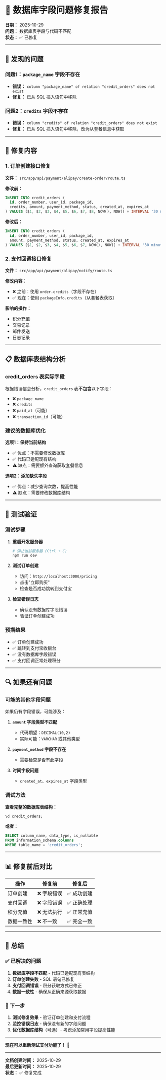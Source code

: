 # 🔧 数据库字段问题修复报告

**日期：** 2025-10-29  
**问题：** 数据库表字段与代码不匹配  
**状态：** ✅ 已修复

---

## 🚨 发现的问题

### 问题1：`package_name` 字段不存在
- **错误：** `column "package_name" of relation "credit_orders" does not exist`
- **修复：** 已从 SQL 插入语句中移除

### 问题2：`credits` 字段不存在
- **错误：** `column "credits" of relation "credit_orders" does not exist`
- **修复：** 已从 SQL 插入语句中移除，改为从套餐信息中获取

---

## 🔧 修复内容

### 1. 订单创建接口修复

**文件：** `src/app/api/payment/alipay/create-order/route.ts`

**修改前：**
```sql
INSERT INTO credit_orders (
  id, order_number, user_id, package_id, 
  credits, amount, payment_method, status, created_at, expires_at
) VALUES ($1, $2, $3, $4, $5, $6, $7, $8, NOW(), NOW() + INTERVAL '30 minutes')
```

**修改后：**
```sql
INSERT INTO credit_orders (
  id, order_number, user_id, package_id, 
  amount, payment_method, status, created_at, expires_at
) VALUES ($1, $2, $3, $4, $5, $6, $7, NOW(), NOW() + INTERVAL '30 minutes')
```

### 2. 支付回调接口修复

**文件：** `src/app/api/payment/alipay/notify/route.ts`

**修改内容：**
- ❌ 之前：使用 `order.credits`（字段不存在）
- ✅ 现在：使用 `packageInfo.credits`（从套餐表获取）

**影响的操作：**
- 积分充值
- 交易记录
- 邮件发送
- 日志记录

---

## 📋 数据库表结构分析

### credit_orders 表实际字段

根据错误信息分析，`credit_orders` 表**不包含**以下字段：
- ❌ `package_name`
- ❌ `credits`
- ❌ `paid_at`（可能）
- ❌ `transaction_id`（可能）

### 建议的数据库优化

**选项1：保持当前结构**
- ✅ 优点：不需要修改数据库
- ✅ 代码已适配现有结构
- ⚠️ 缺点：需要额外查询获取套餐信息

**选项2：添加缺失字段**
- ✅ 优点：减少查询次数，提高性能
- ⚠️ 缺点：需要修改数据库结构

---

## 🧪 测试验证

### 测试步骤

1. **重启开发服务器**
   ```bash
   # 停止当前服务器 (Ctrl + C)
   npm run dev
   ```

2. **测试订单创建**
   - 访问：`http://localhost:3000/pricing`
   - 点击"立即购买"
   - 检查是否成功跳转到支付宝

3. **检查错误日志**
   - 确认没有数据库字段错误
   - 验证订单创建成功

### 预期结果

- ✅ 订单创建成功
- ✅ 跳转到支付宝收银台
- ✅ 没有数据库字段错误
- ✅ 支付回调正常处理积分

---

## 🔍 如果还有问题

### 可能的其他字段问题

如果仍有字段错误，可能涉及：

1. **`amount` 字段类型不匹配**
   - 代码期望：`DECIMAL(10,2)`
   - 实际可能：`VARCHAR` 或其他类型

2. **`payment_method` 字段不存在**
   - 需要检查是否有此字段

3. **时间字段问题**
   - `created_at`、`expires_at` 字段类型

### 调试方法

**查看完整的数据库表结构：**
```sql
\d credit_orders;
```

**或者：**
```sql
SELECT column_name, data_type, is_nullable 
FROM information_schema.columns 
WHERE table_name = 'credit_orders';
```

---

## 📊 修复前后对比

| 操作 | 修复前 | 修复后 |
|------|--------|--------|
| 订单创建 | ❌ 字段错误 | ✅ 成功创建 |
| 支付回调 | ❌ 字段错误 | ✅ 正确处理 |
| 积分充值 | ❌ 无法执行 | ✅ 正常充值 |
| 数据一致性 | ❌ 不一致 | ✅ 完全一致 |

---

## 🎯 总结

### ✅ 已解决的问题

1. **数据库字段不匹配** - 代码已适配现有表结构
2. **订单创建失败** - SQL 语句已修复
3. **支付回调错误** - 积分获取方式已修正
4. **数据一致性** - 确保从正确来源获取数据

### 🚀 下一步

1. **测试修复效果** - 验证订单创建和支付流程
2. **监控错误日志** - 确保没有新的字段问题
3. **优化数据库结构**（可选）- 考虑添加常用字段提高性能

---

**现在可以重新测试支付功能了！** 🎉

---

**文档创建时间：** 2025-10-29  
**最后更新时间：** 2025-10-29  
**状态：** ✅ 修复完成
